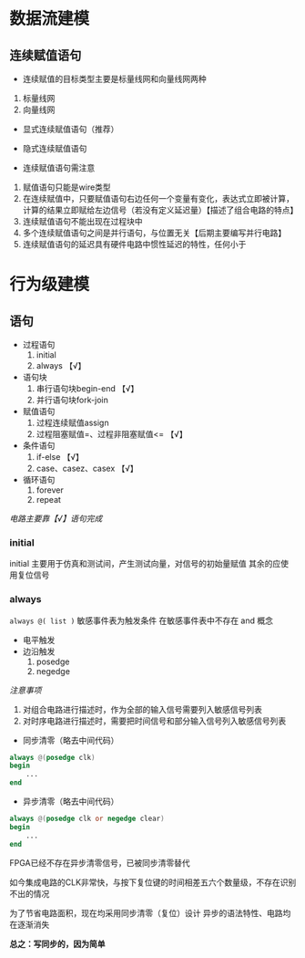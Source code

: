 # 数据流建模

## 连续赋值语句

- 连续赋值的目标类型主要是标量线网和向量线网两种

1. 标量线网
2. 向量线网

- 显式连续赋值语句（推荐）

- 隐式连续赋值语句

- 连续赋值语句需注意

1. 赋值语句只能是wire类型
2. 在连续赋值中，只要赋值语句右边任何一个变量有变化，表达式立即被计算，计算的结果立即赋给左边信号（若没有定义延迟量）【描述了组合电路的特点】
3. 连续赋值语句不能出现在过程块中
4. 多个连续赋值语句之间是并行语句，与位置无关【后期主要编写并行电路】
5. 连续赋值语句的延迟具有硬件电路中惯性延迟的特性，任何小于

# 行为级建模

## 语句

- 过程语句
	1. initial
	2. always  【√】
- 语句块
	1. 串行语句块begin-end  【√】
	2. 并行语句块fork-join 
- 赋值语句
	1. 过程连续赋值assign
	2. 过程阻塞赋值=、过程非阻塞赋值<=  【√】
- 条件语句
	1. if-else  【√】
	2. case、casez、casex  【√】
- 循环语句
	1. forever
	2. repeat

_电路主要靠【√】语句完成_

### initial

initial 主要用于仿真和测试间，产生测试向量，对信号的初始量赋值
其余的应使用复位信号

### always

`always @( list )`
敏感事件表为触发条件
在敏感事件表中不存在 and 概念

- 电平触发
- 边沿触发
	1. posedge
	2. negedge

_注意事项_
1. 对组合电路进行描述时，作为全部的输入信号需要列入敏感信号列表
2. 对时序电路进行描述时，需要把时间信号和部分输入信号列入敏感信号列表

- 同步清零（略去中间代码）
```verilog
always @(posedge clk)
begin
	...
end
```

- 异步清零（略去中间代码）
```verilog
always @(posedge clk or negedge clear)
begin
	...
end
```

FPGA已经不存在异步清零信号，已被同步清零替代

如今集成电路的CLK非常快，与按下复位键的时间相差五六个数量级，不存在识别不出的情况

为了节省电路面积，现在均采用同步清零（复位）设计
异步的语法特性、电路均在逐渐消失

**总之：写同步的，因为简单**